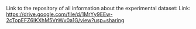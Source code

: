 Link to the repository of all information about the experimental dataset: 
Link: https://drive.google.com/file/d/1MrYy9EEw-2cTopEFZ6lKXhM5VnWv0a1G/view?usp=sharing
